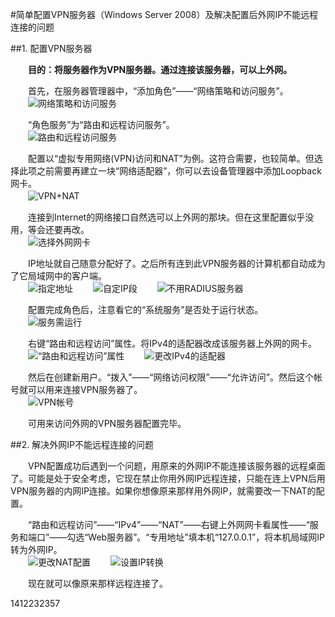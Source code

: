 #简单配置VPN服务器（Windows Server 2008）及解决配置后外网IP不能远程连接的问题

##1. 配置VPN服务器

　　**目的：将服务器作为VPN服务器。通过连接该服务器，可以上外网。**
  
　　首先，在服务器管理器中，“添加角色”——“网络策略和访问服务”。  
　　![网络策略和访问服务](../../attachments/1412/vpn-01.png)
  
　　“角色服务”为“路由和远程访问服务”。  
　　![路由和远程访问服务](../../attachments/1412/vpn-02.png)

　　配置以“虚拟专用网络(VPN)访问和NAT”为例。这符合需要，也较简单。但选择此项之前需要再建立一块“网络适配器”，你可以去设备管理器中添加Loopback网卡。  
　　![VPN+NAT](../../attachments/1412/vpn-03.png)

　　连接到Internet的网络接口自然选可以上外网的那块。但在这里配置似乎没用，等会还要再改。  
　　![选择外网网卡](../../attachments/1412/vpn-04.png)

　　IP地址就自己随意分配好了。之后所有连到此VPN服务器的计算机都自动成为了它局域网中的客户端。  
　　![指定地址](../../attachments/1412/vpn-05.png)
　　![自定IP段](../../attachments/1412/vpn-06.png)
　　![不用RADIUS服务器](../../attachments/1412/vpn-07.png)

　　配置完成角色后，注意看它的“系统服务”是否处于运行状态。  
　　![服务需运行](../../attachments/1412/vpn-08.png)

　　右键“路由和远程访问”属性。将IPv4的适配器改成该服务器上外网的网卡。  
　　![“路由和远程访问”属性](../../attachments/1412/vpn-09.png)
　　![更改IPv4的适配器](../../attachments/1412/vpn-10.png)

　　然后在创建新用户。“拨入”——“网络访问权限”——“允许访问”。然后这个帐号就可以用来连接VPN服务器了。  
　　![VPN帐号](../../attachments/1412/vpn-11.png)

　　可用来访问外网的VPN服务器配置完毕。
  
##2. 解决外网IP不能远程连接的问题

　　VPN配置成功后遇到一个问题，用原来的外网IP不能连接该服务器的远程桌面了。可能是处于安全考虑，它现在禁止你用外网IP远程连接，只能在连上VPN后用VPN服务器的内网IP连接。如果你想像原来那样用外网IP，就需要改一下NAT的配置。
  
　　“路由和远程访问”——“IPv4”——“NAT”——右键上外网网卡看属性——“服务和端口”——勾选“Web服务器”。“专用地址”填本机“127.0.0.1”，将本机局域网IP转为外网IP。  
　　![更改NAT配置](../../attachments/1412/vpn-12.png)
　　![设置IP转换](../../attachments/1412/vpn-13.png)

　　现在就可以像原来那样远程连接了。
  
  
1412232357
